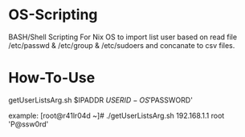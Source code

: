 # OS-Scripting
BASH/Shell Scripting For Nix OS to import list user based on read file /etc/passwd & /etc/group & /etc/sudoers and concanate to csv files.
# How-To-Use
getUserListsArg.sh $IPADDR $USERID-OS '$PASSWORD'

example: [root@r41lr04d ~]# ./getUserListsArg.sh 192.168.1.1 root 'P@ssw0rd'
